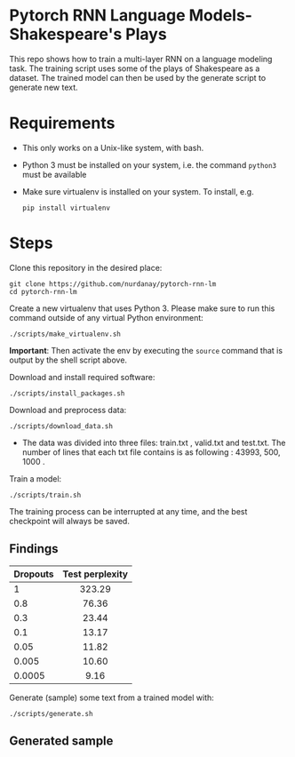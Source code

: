 # Pytorch RNN Language Models- Shakespeare's Plays

This repo shows how to train a multi-layer RNN on a language modeling task. The training script uses some of the plays of Shakespeare as a dataset. The trained model can then be used by the generate script to generate new text.

# Requirements

- This only works on a Unix-like system, with bash.
- Python 3 must be installed on your system, i.e. the command `python3` must be available
- Make sure virtualenv is installed on your system. To install, e.g.

	`pip install virtualenv`

# Steps

Clone this repository in the desired place:

	git clone https://github.com/nurdanay/pytorch-rnn-lm
	cd pytorch-rnn-lm

Create a new virtualenv that uses Python 3. Please make sure to run this command outside of any virtual Python environment:

	./scripts/make_virtualenv.sh

**Important**: Then activate the env by executing the `source` command that is output by the shell script above.

Download and install required software:

	./scripts/install_packages.sh

Download and preprocess data:

	./scripts/download_data.sh

- The data was divided into three files:  train.txt , valid.txt and test.txt. The number of lines that each txt file contains is as following : 43993, 500, 1000 . 

Train a model:

	./scripts/train.sh

The training process can be interrupted at any time, and the best checkpoint will always be saved.

## Findings

| **Dropouts**       | **Test perplexity** |
| -------------      |:-------------:      |
| 1                  | 323.29              |
| 0.8                | 76.36               |
| 0.3                | 23.44               |
| 0.1                | 13.17               |
| 0.05               | 11.82               |
| 0.005              | 10.60               |
| 0.0005             | 9.16                |



Generate (sample) some text from a trained model with:

	./scripts/generate.sh

## Generated sample




